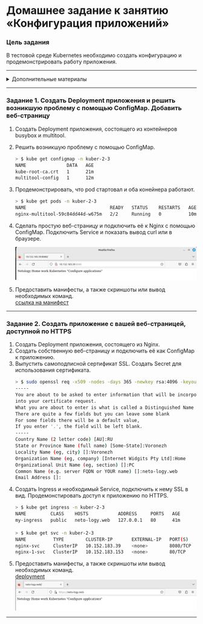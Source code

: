 # Домашнее задание к занятию «Конфигурация приложений»

### Цель задания

В тестовой среде Kubernetes необходимо создать конфигурацию и продемонстрировать работу приложения.

------

<details><summary>Дополнительные материалы</summary>

1. [Описание](https://kubernetes.io/docs/concepts/configuration/secret/) Secret.
2. [Описание](https://kubernetes.io/docs/concepts/configuration/configmap/) ConfigMap.
3. [Описание](https://github.com/wbitt/Network-MultiTool) Multitool.
</details>

------

### Задание 1. Создать Deployment приложения и решить возникшую проблему с помощью ConfigMap. Добавить веб-страницу

1. Создать Deployment приложения, состоящего из контейнеров busybox и multitool.
2. Решить возникшую проблему с помощью ConfigMap.
    ```bash
    > $ kube get configmap -n kuber-2-3                                                                                          [±feature/Kuber_(2.3) ●●]
    NAME               DATA   AGE
    kube-root-ca.crt   1      21m
    multitool-config   1      12m
    ```
3. Продемонстрировать, что pod стартовал и оба конейнера работают.
   ```bash
   > $ kube get pods -n kuber-2-3                                                                                               [±feature/Kuber_(2.3) ●●]
   NAME                               READY   STATUS    RESTARTS   AGE
   nginx-multitool-59c84dd44d-w675m   2/2     Running   0          10m
   ```
4. Сделать простую веб-страницу и подключить её к Nginx с помощью ConfigMap. Подключить Service и показать вывод curl или в браузере.

   ![pics](https://github.com/Rain-m-a-n/devops-netology/blob/master/Конфигурация%20Kubernetes/Kuber_(2.3)/pics/1.jpg)
5. Предоставить манифесты, а также скриншоты или вывод необходимых команд.  
   [ссылка на манифест](https://github.com/Rain-m-a-n/devops-netology/blob/master/Конфигурация%20Kubernetes/Kuber_(2.3)/task1.yml)

------

### Задание 2. Создать приложение с вашей веб-страницей, доступной по HTTPS 

1. Создать Deployment приложения, состоящего из Nginx.
2. Создать собственную веб-страницу и подключить её как ConfigMap к приложению.
3. Выпустить самоподписной сертификат SSL. Создать Secret для использования сертификата.
   ```bash
   > $ sudo openssl req -x509 -nodes -days 365 -newkey rsa:4096 -keyout netology.key -out netology.crt                          [±feature/Kuber_(2.3) ●●]
   -----
   You are about to be asked to enter information that will be incorporated
   into your certificate request.
   What you are about to enter is what is called a Distinguished Name or a DN.
   There are quite a few fields but you can leave some blank
   For some fields there will be a default value,
   If you enter '.', the field will be left blank.
   -----
   Country Name (2 letter code) [AU]:RU
   State or Province Name (full name) [Some-State]:Voronezh         
   Locality Name (eg, city) []:Voronezh
   Organization Name (eg, company) [Internet Widgits Pty Ltd]:Home
   Organizational Unit Name (eg, section) []:PC
   Common Name (e.g. server FQDN or YOUR name) []:neto-logy.web
   Email Address []:
   ```
4. Создать Ingress и необходимый Service, подключить к нему SSL в вид. Продемонстировать доступ к приложению по HTTPS.
   ```bash
   > $ kube get ingress -n kuber-2-3                                                                                            [±feature/Kuber_(2.3) ●●]
   NAME         CLASS    HOSTS           ADDRESS     PORTS   AGE
   my-ingress   public   neto-logy.web   127.0.0.1   80      41m
   
   > $ kube get svc -n kuber-2-3                                                                                                [±feature/Kuber_(2.3) ●●]
   NAME          TYPE        CLUSTER-IP       EXTERNAL-IP   PORT(S)    AGE
   nginx-svc     ClusterIP   10.152.183.39    <none>        8080/TCP   67m
   nginx-1-svc   ClusterIP   10.152.183.153   <none>        80/TCP     50m
   ```
4. Предоставить манифесты, а также скриншоты или вывод необходимых команд.  
   [deployment](https://github.com/Rain-m-a-n/devops-netology/blob/master/Конфигурация%20Kubernetes/Kuber_(2.3)/task2.yml)  
   ![pics](https://github.com/Rain-m-a-n/devops-netology/blob/master/Конфигурация%20Kubernetes/Kuber_(2.3)/pics/2.jpg)
------